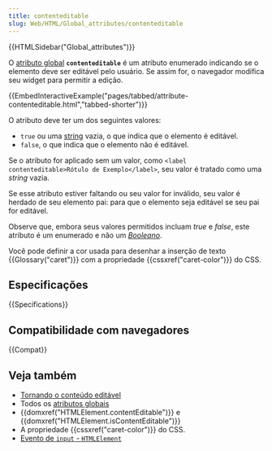```yaml
---
title: contenteditable
slug: Web/HTML/Global_attributes/contenteditable
---
```


{{HTMLSidebar("Global_attributes")}}

O [atributo global](/pt-BR/docs/Web/HTML/Global_attributes) **`contenteditable`** é um atributo enumerado indicando se o elemento deve ser editável pelo usuário. Se assim for, o navegador modifica seu widget para permitir a edição.

{{EmbedInteractiveExample("pages/tabbed/attribute-contenteditable.html","tabbed-shorter")}}

O atributo deve ter um dos seguintes valores:

- `true` ou uma [string](/pt-BR/docs/Glossario/String) vazia, o que indica que o elemento é editável.
- `false`, o que indica que o elemento não é editável.

Se o atributo for aplicado sem um valor, como `<label contenteditable>Rótulo de Exemplo</label>`, seu valor é tratado como uma _string_ vazia.

Se esse atributo estiver faltando ou seu valor for inválido, seu valor é herdado de seu elemento pai: para que o elemento seja editável se seu pai for editável.

Observe que, embora seus valores permitidos incluam _true_ e _false_, este atributo é um enumerado e não um _[Booleano](/pt-BR/docs/Glossario/Booleano)_.

Você pode definir a cor usada para desenhar a inserção de texto {{Glossary("caret")}} com a propriedade {{cssxref("caret-color")}} do CSS.

## Especificações

{{Specifications}}

## Compatibilidade com navegadores

{{Compat}}

## Veja também

- [Tornando o conteúdo editável](/pt-BR/docs/Web/Guide/HTML/Editable_content)
- Todos os [atributos globais](/pt-BR/docs/Web/HTML/Global_attributes)
- {{domxref("HTMLElement.contentEditable")}} e {{domxref("HTMLElement.isContentEditable")}}
- A propriedade {{cssxref("caret-color")}} do CSS.
- [Evento de `input` - `HTMLElement`](/pt-BR/docs/Web/Events/input)

